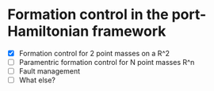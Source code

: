 # Formation control in the port-Hamiltonian framework

- [x]  Formation control for 2 point masses on a R^2
- [ ]  Paramentric formation control for N point masses R^n
- [ ]  Fault management
- [ ]  What else?
